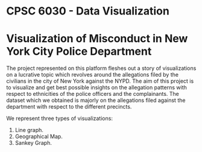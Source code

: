 # CPSC 6030 - Data Visualization 

# Visualization of Misconduct in New York City Police Department

The project represented on this platform fleshes out a story of visualizations on a lucrative topic which revolves around the allegations filed by the civilians in the city of New York against the NYPD. The aim of this project is to visualize and get best possible insights on the allegation patterns with respect to ethnicities of the police officers and the complainants. The dataset which we obtained is majorly on the allegations filed against the department with respect to the different precincts. 

We represent three types of visualizations:

1) Line graph.
2) Geographical Map.
3) Sankey Graph.






